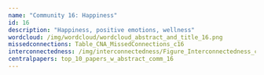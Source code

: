```yaml
---
name: "Community 16: Happiness"
id: 16
description: "Happiness, positive emotions, wellness"
wordcloud: /img/wordcloud/wordcloud_abstract_and_title_16.png
missedconnections: Table_CNA_MissedConnections_c16
interconnectedness: /img/interconnectedness/Figure_Interconnectedness_c16.png
centralpapers: top_10_papers_w_abstract_comm_16
---
```

